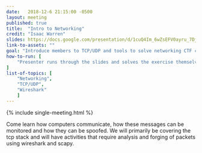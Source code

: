 ```yaml
---
date:   2018-12-6 21:15:00 -0500
layout: meeting
published: true
title:  "Intro to Networking"
credit: "Isaac Warren"
slides: https://docs.google.com/presentation/d/1cuQ4Im_6wZsEFV0ayru_7Djxenv7MgOFh7Db6toDFaM/edit#slide=id.p
link-to-assets: ""
goal: "Introduce members to TCP/UDP and tools to solve networking CTF challenges."
how-to-run: [
	"Presenter runs through the slides and solves the exercise themselves."
]
list-of-topics: [
	"Networking",
	"TCP/UDP",
	"Wireshark"
	]
---
```


{% include single-meeting.html  %}

Come learn how computers communicate, how these messages can be monitored and how they can be spoofed. We will primarily be covering the tcp stack and will have activities that require analysis and forging of packets using wireshark and scapy.